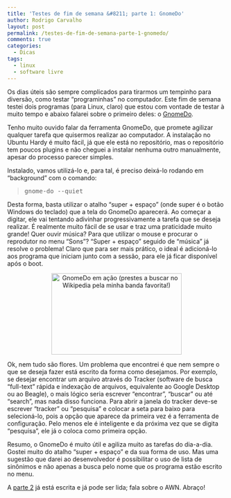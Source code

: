 ```yaml
---
title: 'Testes de fim de semana &#8211; parte 1: GnomeDo'
author: Rodrigo Carvalho
layout: post
permalink: /testes-de-fim-de-semana-parte-1-gnomedo/
comments: true
categories:
  - Dicas
tags:
  - linux
  - software livre
---
```

Os dias úteis são sempre complicados para tirarmos um tempinho para diversão, como testar &#8220;programinhas&#8221; no computador. Este fim de semana testei dois programas (para Linux, claro) que estou com vontade de testar à muito tempo e abaixo falarei sobre o primeiro deles: o <a href="https://wiki.ubuntu.com/GnomeDo" target="_blank">GnomeDo</a>.

Tenho muito ouvido falar da ferramenta GnomeDo, que promete agilizar qualquer tarefa que quisermos realizar ao computador. A instalação no Ubuntu Hardy é muito fácil, já que ele está no repositório, mas o repositório tem poucos plugins e não cheguei a instalar nenhuma outro manualmente, apesar do processo parecer simples.

Instalado, vamos utilizá-lo e, para tal, é preciso deixá-lo rodando em &#8220;background&#8221; com o comando:

> <pre>gnome-do --quiet</pre>

Desta forma, basta utilizar o atalho &#8220;super + espaço&#8221; (onde super é o botão Windows do teclado) que a tela do GnomeDo aparecerá. Ao começar a digitar, ele vai tentando adivinhar progressivamente a tarefa que se deseja realizar. É realmente muito fácil de se usar e traz uma praticidade muito grande! Quer ouvir música? Para que utilizar o mouse e procurar o reprodutor no menu &#8220;Sons&#8221;? &#8220;Super + espaço&#8221; seguido de &#8220;música&#8221; já resolve o problema! Claro que para ser mais prático, o ideal é adicioná-lo aos programa que iniciam junto com a sessão, para ele já ficar disponível após o boot.

<p style="text-align:center;">
  <a href="http://rcarvalho.files.wordpress.com/2008/05/gnomedo.png"><img class="size-medium wp-image-9" src="http://rcarvalho.files.wordpress.com/2008/05/gnomedo.png?w=300" alt="GnomeDo em ação (prestes a buscar no Wikipedia pela minha banda favorita!)" width="300" height="187" /></a>
</p>

Ok, nem tudo são flores. Um problema que encontrei é que nem sempre o que se deseja fazer está escrito da forma como desejamos. Por exemplo, se desejar encontrar um arquivo através do Tracker (software de busca &#8220;full-text&#8221; rápida e indexação de arquivos, equivalente ao Google Desktop ou ao Beagle), o mais lógico seria escrever &#8220;encontrar&#8221;, &#8220;buscar&#8221; ou até &#8220;search&#8221;, mas nada disso funciona. Para abrir a janela do tracker deve-se escrever &#8220;tracker&#8221; ou &#8220;pesquisa&#8221; e colocar a seta para baixo para selecioná-lo, pois a opção que aparece da primeira vez é a ferramenta de configuração. Pelo menos ele é inteligente e da próxima vez que se digita &#8220;pesquisa&#8221;, ele já o coloca como primeira opção.

Resumo, o GnomeDo é muito útil e agiliza muito as tarefas do dia-a-dia. Gostei muito do atalho &#8220;super + espaço&#8221; e da sua forma de uso. Mas uma sugestão que darei ao desenvolvedor é possibilitar o uso de lista de sinônimos e não apenas a busca pelo nome que os programa estão escrito no menu.

A [parte 2][1] já está escrita e já pode ser lida; fala sobre o AWN. Abraço!

 [1]: http://rcarvalho.wordpress.com/2008/05/06/testes-de-fim-de-semana-parte-2-awn/
